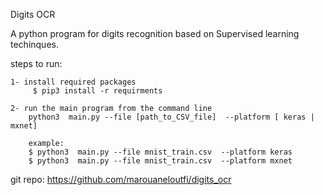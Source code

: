 Digits OCR



A python program for digits recognition based on Supervised learning techinques. 



steps to run:

    1- install required packages
         $ pip3 install -r requirments
         
    2- run the main program from the command line
        python3  main.py --file [path_to_CSV_file]  --platform [ keras | mxnet]
        
        example:
        $ python3  main.py --file mnist_train.csv  --platform keras
        $ python3  main.py --file mnist_train.csv  --platform mxnet
    
git repo: https://github.com/marouaneloutfi/digits_ocr

